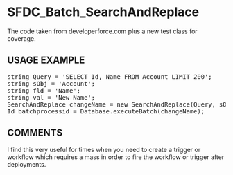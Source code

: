 SFDC_Batch_SearchAndReplace
===========================

The code taken from developerforce.com plus a new test class for coverage.

USAGE EXAMPLE
-------------
<pre>
string Query = 'SELECT Id, Name FROM Account LIMIT 200';
string sObj = 'Account';
string fld = 'Name';
string val = 'New Name';
SearchAndReplace changeName = new SearchAndReplace(Query, sObj, fld, val);
Id batchprocessid = Database.executeBatch(changeName);
</pre>

COMMENTS
--------
I find this very useful for times when you need to create a trigger or workflow which requires a mass in order to fire the workflow or trigger after deployments.
